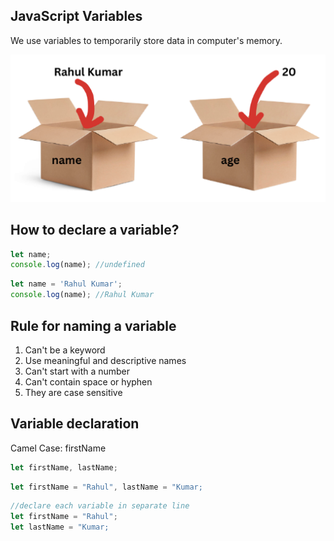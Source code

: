 ## JavaScript Variables
We use variables to temporarily store data in computer's memory.

![Variable](../images/4.%20Variables.png)

## How to declare a variable?

```javascript
let name;
console.log(name); //undefined
```

```javascript
let name = 'Rahul Kumar';
console.log(name); //Rahul Kumar
```

## Rule for naming a variable
1. Can't be a keyword
2. Use meaningful and descriptive names
3. Can't start with a number
4. Can't contain space or hyphen
5. They are case sensitive

## Variable declaration

Camel Case: firstName

```javascript
let firstName, lastName;
```
```javascript
let firstName = "Rahul", lastName = "Kumar;
```
```javascript
//declare each variable in separate line
let firstName = "Rahul";
let lastName = "Kumar;
```
